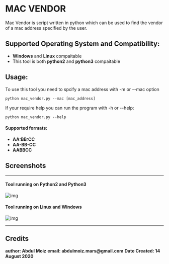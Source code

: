 # MAC VENDOR
Mac Vendor is script written in python which can be used to find the vendor of a mac address specified by the user.

Supported Operating System and Compatibility:
---------------------------------------------
* __Windows__ and __Linux__ compaitable
* This tool is both __python2__ and __python3__ compaitable

Usage:
-----
To use this tool you need to spcify a mac address with -m or --mac option

`python mac_vendor.py --mac [mac_address]`

If your require help you can run the program with -h or --help:

`python mac_vendor.py --help`
#### Supported formats:
* __AA:BB:CC__
* __AA-BB-CC__
* __AABBCC__

Screenshots
-----------
___
#### Tool running on Python2 and Python3
![img](https://i.imgur.com/Gc1KIX9.gif)
#### Tool running on Linux and Windows
![img](https://imgur.com/xmsP1y3.gif)
___

Credits
---------------
__author: Abdul Moiz__
__email: abdulmoiz.mars@gmail.com__
__Date Created: 14 August 2020__
